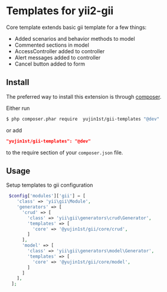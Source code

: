 # Templates for yii2-gii   

Core template extends basic gii template for a few things: 
* Added scenarios and behavior methods to model
* Commented sections in model
* AccessController added to controller
* Alert messages added to controller
* Cancel button added to form

## Install

The preferred way to install this extension is through [composer](http://getcomposer.org/download/).

Either run

```bash
$ php composer.phar require  yujin1st/gii-templates "@dev"
```

or add

```json
"yujin1st/gii-templates": "@dev"
```

to the require section of your `composer.json` file.

## Usage

Setup templates to gii configuration

```php
 $config['modules']['gii'] = [
    'class' => 'yii\gii\Module',
    'generators' => [ 
      'crud' => [
        'class' => 'yii\gii\generators\crud\Generator',
        'templates' => [
          'core' => '@yujin1st/gii/core/crud',
        ]
      ],
      'model' => [
        'class' => 'yii\gii\generators\model\Generator',
        'templates' => [
          'core' => '@yujin1st/gii/core/model',
        ]
      ]
    ],
  ];
```
